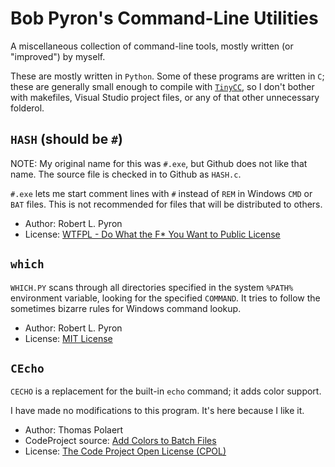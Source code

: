 Bob Pyron's Command-Line Utilities
==================================

A miscellaneous collection of command-line tools, mostly written (or "improved")
by myself.

These are mostly written in `Python`. Some of these programs are written 
in `C`; these are generally small enough to compile with 
[`TinyCC`](http://bellard.org/tcc/), so I don't bother with makefiles, 
Visual Studio project files, or any of that other unnecessary folderol. 

## `HASH` (should be `#`)

NOTE: My original name for this was `#.exe`, but Github does not like that 
name. The source file is checked in to Github as `HASH.c`.

`#.exe` lets me start comment lines with `#` instead of `REM` in Windows `CMD` 
or `BAT` files. This is not recommended for files that will be distributed to 
others. 

-   Author: Robert L. Pyron
-   License: [WTFPL - Do What the F* You Want to Public License](http://www.wtfpl.net/)

## `which`

`WHICH.PY` scans through all directories specified in the system `%PATH%` 
environment variable, looking for the specified `COMMAND`. It tries to follow 
the sometimes bizarre rules for Windows command lookup. 

-   Author: Robert L. Pyron
-   License: [MIT License](http://opensource.org/licenses/MIT)

## `CEcho`

`CECHO` is a replacement for the built-in `echo` command; 
it adds color support.

I have made no modifications to this program. It's here because I like it.

-   Author: Thomas Polaert
-   CodeProject source: [Add Colors to Batch Files](http://www.codeproject.com/Articles/17033/Add-Colors-to-Batch-Files)
-   License: [The Code Project Open License (CPOL)](http://www.codeproject.com/info/cpol10.aspx)


